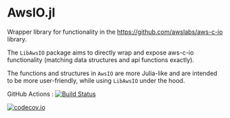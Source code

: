 # AwsIO.jl

Wrapper library for functionality in the https://github.com/awslabs/aws-c-io library.

The `LibAwsIO` package aims to directly wrap and expose aws-c-io functionality (matching
data structures and api functions exactly).

The functions and structures in `AwsIO` are more Julia-like and are intended to be more user-friendly,
while using `LibAwsIO` under the hood.

GitHub Actions : [![Build Status](https://github.com/JuliaServices/AwsIO.jl/workflows/CI/badge.svg)](https://github.com/JuliaServices/AwsIO.jl/actions?query=workflow%3ACI+branch%3Amaster)

[![codecov.io](http://codecov.io/github/JuliaServices/AwsIO.jl/coverage.svg?branch=master)](http://codecov.io/github/JuliaServices/AwsIO.jl?branch=master)
